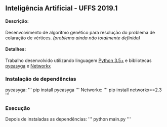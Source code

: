 ## Inteligência Artificial - UFFS 2019.1

#### Descrição:
Desenvolvimento de algoritmo genético para resolução do problema de colaração de vértices. *(problema ainda não totalmente definido)*
#### Detalhes:
Trabalho desenvolvido utilizando linguagem [Python 3.5+](https://www.python.org/) e bibliotecas [pyeasyga](https://github.com/remiomosowon/pyeasyga) e [Networkx](https://networkx.github.io/) 

### Instalação de dependências
pyeasyga:
'''
pip install pyeasyga
'''
Networkx:
'''
pip install networkx==2.3
'''

### Execução
Depois de instaladas as dependências:
'''
python main.py
'''
